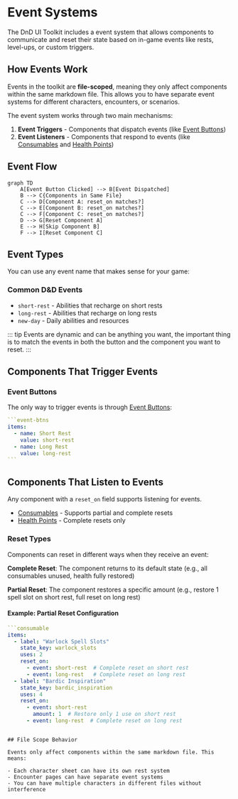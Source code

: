# Event Systems

The DnD UI Toolkit includes a event system that allows components to communicate and reset their state based on in-game events like rests, level-ups, or custom triggers.

## How Events Work

Events in the toolkit are **file-scoped**, meaning they only affect components within the same markdown file. This allows you to have separate event systems for different characters, encounters, or scenarios.

The event system works through two main mechanisms:

1. **Event Triggers** - Components that dispatch events (like [Event Buttons](../character-sheet/event-buttons.md))
2. **Event Listeners** - Components that respond to events (like [Consumables](../components/consumables.md) and [Health Points](../character-sheet/healthpoints.md))

## Event Flow

```mermaid
graph TD
    A[Event Button Clicked] --> B[Event Dispatched]
    B --> C{Components in Same File}
    C --> D[Component A: reset_on matches?]
    C --> E[Component B: reset_on matches?]
    C --> F[Component C: reset_on matches?]
    D --> G[Reset Component A]
    E --> H[Skip Component B]
    F --> I[Reset Component C]
```

## Event Types

You can use any event name that makes sense for your game:

### Common D&D Events

- `short-rest` - Abilities that recharge on short rests
- `long-rest` - Abilities that recharge on long rests
- `new-day` - Daily abilities and resources

::: tip
Events are dynamic and can be anything you want, the important thing is to match the events
in both the button and the component you want to reset.
:::

## Components That Trigger Events

### Event Buttons

The only way to trigger events is through [Event Buttons](../character-sheet/event-buttons.md):

````yaml
```event-btns
items:
  - name: Short Rest
    value: short-rest
  - name: Long Rest
    value: long-rest
```
````

## Components That Listen to Events

Any component with a `reset_on` field supports listening for events.

- [Consumables](../components/consumables.md) - Supports partial and complete resets
- [Health Points](../character-sheet/healthpoints.md) - Complete resets only

### Reset Types

Components can reset in different ways when they receive an event:

**Complete Reset**: The component returns to its default state (e.g., all consumables unused, health fully restored)

**Partial Reset**: The component restores a specific amount (e.g., restore 1 spell slot on short rest, full reset on long rest)

#### Example: Partial Reset Configuration

```yaml
```consumable
items:
  - label: "Warlock Spell Slots"
    state_key: warlock_slots
    uses: 2
    reset_on:
      - event: short-rest  # Complete reset on short rest
      - event: long-rest   # Complete reset on long rest
  - label: "Bardic Inspiration"
    state_key: bardic_inspiration
    uses: 4
    reset_on:
      - event: short-rest
        amount: 1  # Restore only 1 use on short rest
      - event: long-rest  # Complete reset on long rest
```
```

## File Scope Behavior

Events only affect components within the same markdown file. This means:

- Each character sheet can have its own rest system
- Encounter pages can have separate event systems
- You can have multiple characters in different files without interference
